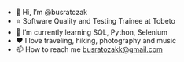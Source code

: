 - 👋 Hi, I’m @busratozak
- ⭐️ Software Quality and Testing Trainee at Tobeto
- 🌱 I’m currently learning SQL, Python, Selenium
- ❤️ I love traveling, hiking, photography and music
- 📫 How to reach me busratozakk@gmail.com


<!---
busratozak/busratozak is a ✨ special ✨ repository because its `README.md` (this file) appears on your GitHub profile.
You can click the Preview link to take a look at your changes.
--->
